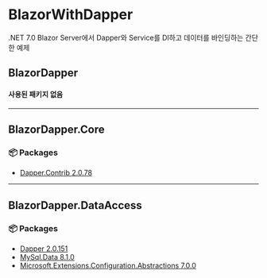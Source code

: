 # BlazorWithDapper
.NET 7.0
Blazor Server에서 Dapper와 Service를 DI하고 데이터를 바인딩하는 간단한 예제

## BlazorDapper
#### 사용된 패키지 없음

---
## BlazorDapper.Core
### 📦 Packages
- [Dapper.Contrib 2.0.78](https://github.com/DapperLib/Dapper)

---
## BlazorDapper.DataAccess
### 📦 Packages
- [Dapper 2.0.151](https://github.com/DapperLib/Dapper)
- [MySql.Data 8.1.0](https://www.nuget.org/packages/MySql.Data/8.1.0/)
- [Microsoft.Extensions.Configuration.Abstractions 7.0.0](https://www.nuget.org/packages/Microsoft.Extensions.Configuration.Abstractions/7.0.0?_src=template)
